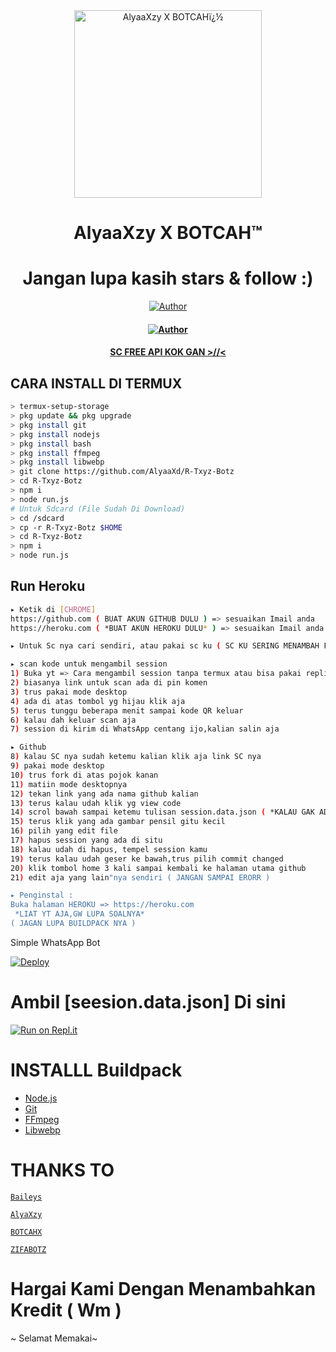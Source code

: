 <div align="center">
<img src="https://telegra.ph/file/4637101da58e21976363b.jpg" alt="AlyaaXzy X BOTCAHï¿½" width="300" />

</p>
<h1 align="center">AlyaaXzy X BOTCAH™</h1>

<h1 align="center">Jangan lupa kasih stars & follow :)</h1>

>
>
>
</div>
<p align="center">
  <a href="https://github.com/AlyaaXd"><img title="Author" src="https://img.shields.io/badge/Author-AlyaaXzy.svg?style=for-the-badge&logo=github" /></a>
  <h4 align="center">
  <a href="https://github.com/BOTCAHX"><img title="Author" src="https://img.shields.io/badge/Author-BOTCAHX.svg?style=for-the-badge&logo=github" /></a>
  <h4 align="center">
  <a
  <a href="https://wa.me/6289505165400">SC FREE API KOK GAN >//< </a>
</h4>
</p>

## CARA INSTALL DI TERMUX
```bash
> termux-setup-storage
> pkg update && pkg upgrade
> pkg install git
> pkg install nodejs
> pkg install bash
> pkg install ffmpeg
> pkg install libwebp
> git clone https://github.com/AlyaaXd/R-Txyz-Botz
> cd R-Txyz-Botz
> npm i
> node run.js
# Untuk Sdcard (File Sudah Di Download)
> cd /sdcard
> cp -r R-Txyz-Botz $HOME
> cd R-Txyz-Botz
> npm i
> node run.js
```

## Run Heroku
```bash
▸ Ketik di [CHROME]
https://github.com ( BUAT AKUN GITHUB DULU ) => sesuaikan Imail anda
https://heroku.com ( *BUAT AKUN HEROKU DULU* ) => sesuaikan Imail anda

▸ Untuk Sc nya cari sendiri, atau pakai sc ku ( SC KU SERING MENAMBAH FITUR )

▸ scan kode untuk mengambil session
1) Buka yt => Cara mengambil session tanpa termux atau bisa pakai replit di bawah
2) biasanya link untuk scan ada di pin komen
3) trus pakai mode desktop
4) ada di atas tombol yg hijau klik aja
5) terus tunggu beberapa menit sampai kode QR keluar
6) kalau dah keluar scan aja
7) session di kirim di WhatsApp centang ijo,kalian salin aja

▸ Github
8) kalau SC nya sudah ketemu kalian klik aja link SC nya
9) pakai mode desktop
10) trus fork di atas pojok kanan
11) matiin mode desktopnya 
12) tekan link yang ada nama github kalian
13) terus kalau udah klik yg view code
14) scrol bawah sampai ketemu tulisan session.data.json ( *KALAU GAK ADA TULISAN ITU BISA CHT OWNER SAYA* )
15) terus klik yang ada gambar pensil gitu kecil
16) pilih yang edit file
17) hapus session yang ada di situ
18) kalau udah di hapus, tempel session kamu
19) terus kalau udah geser ke bawah,trus pilih commit changed
20) klik tombol home 3 kali sampai kembali ke halaman utama github
21) edit aja yang lain"nya sendiri ( JANGAN SAMPAI ERORR )

▸ Penginstal :
Buka halaman HEROKU => https://heroku.com
 *LIAT YT AJA,GW LUPA SOALNYA*
( JAGAN LUPA BUILDPACK NYA )
```

Simple WhatsApp Bot

[![Deploy](https://www.herokucdn.com/deploy/button.svg)](https://heroku.com/deploy?template=https://github.com/AlyaaXd/Haruno-Botz)



# Ambil [seesion.data.json] Di sini

[![Run on Repl.it](https://repl.it/badge/github/quiec/whatsAlfa)](https://replit.com/@tioclkp02/ScanQr-botwea-6#index.js?lite=1&outputonly=1#.replit)



# INSTALLL Buildpack
* [Node.js](https://nodejs.org/en/)
* [Git](https://git-scm.com/downloads)
* [FFmpeg](https://github.com/BtbN/FFmpeg-Builds/releases/download/autobuild-2020-12-08-13-03/ffmpeg-n4.3.1-26-gca55240b8c-win64-gpl-4.3.zip)
* [Libwebp](https://developers.google.com/speed/webp/download)


# THANKS TO 
 [`Baileys`](https://github.com/adiwajshing/Baileys)

 [`AlyaXzy`](https://wa.me/6289505165400)

 [`BOTCAHX`](https://wa.me/6282221792667)

 [`ZIFABOTZ`](https://wa.me/6285828764046)

# Hargai Kami Dengan Menambahkan Kredit ( Wm ) 

~ Selamat Memakai~
